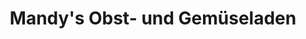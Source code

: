 ---
title: "Mandy's Obst- und Gemüseladen"
url: /bad-freienwalde-oder/mandys-obst-und-gemueseladen/
shop: Gemüse & Obst
---